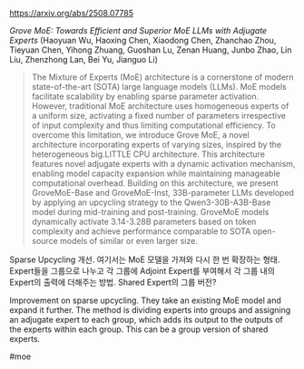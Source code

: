 https://arxiv.org/abs/2508.07785

*Grove MoE: Towards Efficient and Superior MoE LLMs with Adjugate Experts* (Haoyuan Wu, Haoxing Chen, Xiaodong Chen, Zhanchao Zhou, Tieyuan Chen, Yihong Zhuang, Guoshan Lu, Zenan Huang, Junbo Zhao, Lin Liu, Zhenzhong Lan, Bei Yu, Jianguo Li)

> The Mixture of Experts (MoE) architecture is a cornerstone of modern state-of-the-art (SOTA) large language models (LLMs). MoE models facilitate scalability by enabling sparse parameter activation. However, traditional MoE architecture uses homogeneous experts of a uniform size, activating a fixed number of parameters irrespective of input complexity and thus limiting computational efficiency. To overcome this limitation, we introduce Grove MoE, a novel architecture incorporating experts of varying sizes, inspired by the heterogeneous big.LITTLE CPU architecture. This architecture features novel adjugate experts with a dynamic activation mechanism, enabling model capacity expansion while maintaining manageable computational overhead. Building on this architecture, we present GroveMoE-Base and GroveMoE-Inst, 33B-parameter LLMs developed by applying an upcycling strategy to the Qwen3-30B-A3B-Base model during mid-training and post-training. GroveMoE models dynamically activate 3.14-3.28B parameters based on token complexity and achieve performance comparable to SOTA open-source models of similar or even larger size.

Sparse Upcycling 개선. 여기서는 MoE 모델을 가져와 다시 한 번 확장하는 형태. Expert들을 그룹으로 나누고 각 그룹에 Adjoint Expert를 부여해서 각 그룹 내의 Expert의 출력에 더해주는 방법. Shared Expert의 그룹 버전?

Improvement on sparse upcycling. They take an existing MoE model and expand it further. The method is dividing experts into groups and assigning an adjugate expert to each group, which adds its output to the outputs of the experts within each group. This can be a group version of shared experts.

#moe 